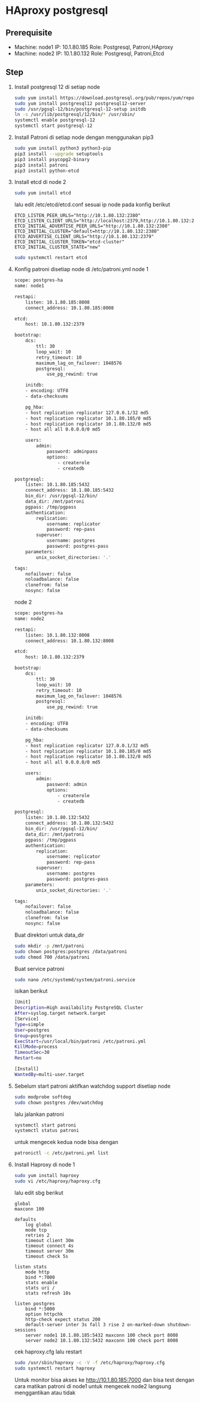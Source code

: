 # HAproxy postgresql

## Prerequisite
- Machine: node1   IP: 10.1.80.185  Role: Postgresql, Patroni,HAproxy
- Machine: node2   IP: 10.1.80.132  Role: Postgresql, Patroni,Etcd

## Step 

1. Install postgresql 12 di setiap node
    ```bash
    sudo yum install https://download.postgresql.org/pub/repos/yum/reporpms/EL-7-x86_64/pgdg-redhat-repo-latest.noarch.rpm
    sudo yum install postgresql12 postgresql12-server
    sudo /usr/pgsql-12/bin/postgresql-12-setup initdb
    ln -s /usr/lib/postgresql/12/bin/* /usr/sbin/
    systemctl enable postgresql-12
    systemctl start postgresql-12
    ```
2. Install Patroni di setiap node dengan menggunakan pip3
    ```bash
    sudo yum install python3 python3-pip
    pip3 install --upgrade setuptools
    pip3 install psycopg2-binary
    pip3 install patroni
    pip3 install python-etcd
    ```
3. Install etcd di node 2 
    ```bash
    sudo yum install etcd
    ```
    lalu edit /etc/etcd/etcd.conf sesuai ip node pada konfig berikut  
    ```
    ETCD_LISTEN_PEER_URLS="http://10.1.80.132:2380"
    ETCD_LISTEN_CLIENT_URLS="http://localhost:2379,http://10.1.80.132:2379"
    ETCD_INITIAL_ADVERTISE_PEER_URLS="http://10.1.80.132:2380"
    ETCD_INITIAL_CLUSTER="default=http://10.1.80.132:2380"
    ETCD_ADVERTISE_CLIENT_URLS="http://10.1.80.132:2379"
    ETCD_INITIAL_CLUSTER_TOKEN="etcd-cluster"
    ETCD_INITIAL_CLUSTER_STATE="new"
    ```
    ```bash
    sudo systemctl restart etcd
    ``` 
4. Konfig patroni disetiap node di /etc/patroni.yml
   node 1
    ```bash
    scope: postgres-ha
    name: node1

    restapi:
        listen: 10.1.80.185:8008
        connect_address: 10.1.80.185:8008

    etcd:
        host: 10.1.80.132:2379

    bootstrap:
        dcs:
            ttl: 30
            loop_wait: 10
            retry_timeout: 10
            maximum_lag_on_failover: 1048576
            postgresql:
                use_pg_rewind: true

        initdb:
        - encoding: UTF8
        - data-checksums

        pg_hba:
        - host replication replicator 127.0.0.1/32 md5
        - host replication replicator 10.1.80.185/0 md5
        - host replication replicator 10.1.80.132/0 md5
        - host all all 0.0.0.0/0 md5

        users:
            admin:
                password: adminpass
                options:
                    - createrole
                    - createdb

    postgresql:
        listen: 10.1.80.185:5432
        connect_address: 10.1.80.185:5432
        bin_dir: /usr/pgsql-12/bin/
        data_dir: /mnt/patroni
        pgpass: /tmp/pgpass
        authentication:
            replication:
                username: replicator
                password: rep-pass
            superuser:
                username: postgres
                password: postgres-pass
        parameters:
            unix_socket_directories: '.'

    tags:
        nofailover: false
        noloadbalance: false
        clonefrom: false
        nosync: false
    ```
    node 2 
    ```bash
    scope: postgres-ha
    name: node2

    restapi:
        listen: 10.1.80.132:8008
        connect_address: 10.1.80.132:8008

    etcd:
        host: 10.1.80.132:2379

    bootstrap:
        dcs:
            ttl: 30
            loop_wait: 10
            retry_timeout: 10
            maximum_lag_on_failover: 1048576
            postgresql:
                use_pg_rewind: true

        initdb:
        - encoding: UTF8
        - data-checksums

        pg_hba:
        - host replication replicator 127.0.0.1/32 md5
        - host replication replicator 10.1.80.185/0 md5
        - host replication replicator 10.1.80.132/0 md5
        - host all all 0.0.0.0/0 md5

        users:
            admin:
                password: admin
                options:
                    - createrole
                    - createdb

    postgresql:
        listen: 10.1.80.132:5432
        connect_address: 10.1.80.132:5432
        bin_dir: /usr/pgsql-12/bin/
        data_dir: /mnt/patroni
        pgpass: /tmp/pgpass
        authentication:
            replication:
                username: replicator
                password: rep-pass
            superuser:
                username: postgres
                password: postgres-pass
        parameters:
            unix_socket_directories: '.'

    tags:
        nofailover: false
        noloadbalance: false
        clonefrom: false
        nosync: false
    ```
    Buat direktori untuk data_dir
    ```bash 
    sudo mkdir -p /mnt/patroni
    sudo chown postgres:postgres /data/patroni
    sudo chmod 700 /data/patroni
    ```
    Buat service patroni
    ```bash
    sudo nano /etc/systemd/system/patroni.service
    ```
    isikan berikut 
    ```bash
    [Unit]
    Description=High availability PostgreSQL Cluster
    After=syslog.target network.target
    [Service]
    Type=simple
    User=postgres
    Group=postgres
    ExecStart=/usr/local/bin/patroni /etc/patroni.yml
    KillMode=process
    TimeoutSec=30
    Restart=no

    [Install]
    WantedBy=multi-user.target
    ```

5. Sebelum start patroni aktifkan watchdog support disetiap node
    ```bash
    sudo modprobe softdog
    sudo chown postgres /dev/watchdog
    ```
    lalu jalankan patroni 
    ```bash
    systemctl start patroni
    systemctl status patroni
    ```
    untuk mengecek kedua node bisa dengan 
    ```bash
    patronictl -c /etc/patroni.yml list
    ```


6. Install Haproxy di node 1 
    ```bash 
    sudo yum install haproxy
    sudo vi /etc/haproxy/haproxy.cfg
    ```
    lalu edit sbg berikut
    ```
    global
    maxconn 100

    defaults
        log global
        mode tcp
        retries 2
        timeout client 30m
        timeout connect 4s
        timeout server 30m
        timeout check 5s

    listen stats
        mode http
        bind *:7000
        stats enable
        stats uri /
        stats refresh 10s

    listen postgres
        bind *:5000
        option httpchk
        http-check expect status 200
        default-server inter 3s fall 3 rise 2 on-marked-down shutdown-sessions
        server node1 10.1.80.185:5432 maxconn 100 check port 8008
        server node2 10.1.80.132:5432 maxconn 100 check port 8008
    ```
    cek haproxy.cfg lalu restart
    ```bash
    sudo /usr/sbin/haproxy -c -V -f /etc/haproxy/haproxy.cfg 
    sudo systemctl restart haproxy
    ```
    Untuk monitor bisa akses ke http://10.1.80.185:7000 dan bisa test dengan cara matikan patroni di node1 untuk mengecek node2 langsung menggantikan atau tidak









